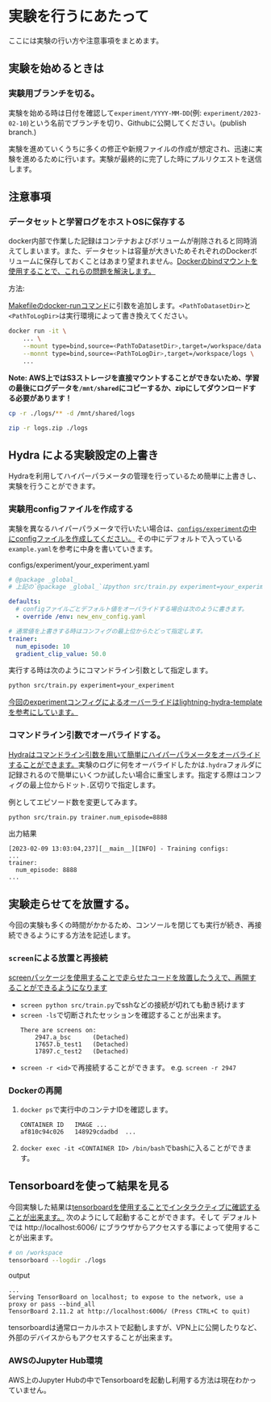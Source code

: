 # 実験を行うにあたって

ここには実験の行い方や注意事項をまとめます。

## 実験を始めるときは

### 実験用ブランチを切る。

実験を始める時は日付を確認して`experiment/YYYY-MM-DD`(例: `experiment/2023-02-10`)という名前でブランチを切り、Githubに公開してください。(publish branch.)

実験を進めていくうちに多くの修正や新規ファイルの作成が想定され、迅速に実験を進めるために行います。実験が最終的に完了した時にプルリクエストを送信します。

## 注意事項

### データセットと学習ログをホストOSに保存する

docker内部で作業した記録はコンテナおよびボリュームが削除されると同時消えてしまいます。また、データセットは容量が大きいためそれぞれのDockerボリュームに保存しておくことはあまり望まれません。[Dockerのbindマウントを使用することで、これらの問題を解決します。](https://matsuand.github.io/docs.docker.jp.onthefly/storage/bind-mounts/#start-a-container-with-a-bind-mount)

方法:

[Makefileのdocker-runコマンド](/Makefile)に引数を追加します。`<PathToDatasetDir>`と`<PathToLogDir>`は実行環境によって書き換えてください。

```sh
docker run -it \
    ... \
    --mount type=bind,source=<PathToDatasetDir>,target=/workspace/data \
    --monnt type=bind,source=<PathToLogDir>,target=/workspace/logs \
    ...
```

**Note: AWS上ではS3ストレージを直接マウントすることができないため、学習の最後にログデータを`/mnt/shared`にコピーするか、zipにしてダウンロードする必要があります！**

```sh
cp -r ./logs/** -d /mnt/shared/logs
```

```sh
zip -r logs.zip ./logs
```

## Hydra による実験設定の上書き

Hydraを利用してハイパーパラメータの管理を行っているため簡単に上書きし、実験を行うことができます。

### 実験用configファイルを作成する

実験を異なるハイパーパラメータで行いたい場合は、[`configs/experiment`の中にconfigファイルを作成してください。](/configs/experiment/example.yaml)
その中にデフォルトで入っている`example.yaml`を参考に中身を書いていきます。

configs/experiment/your_experiment.yaml

```yaml
# @package _global_
# 上記の`@package _global_`はpython src/train.py experiment=your_experimentと指定するために必要です。

defaults:
  # configファイルごとデフォルト値をオーバライドする場合は次のように書きます。
  - override /env: new_env_config.yaml

# 通常値を上書きする時はコンフィグの最上位からたどって指定します。
trainer:
  num_episode: 10
  gradient_clip_value: 50.0
```

実行する時は次のようにコマンドライン引数として指定します。

```sh
python src/train.py experiment=your_experiment
```

[今回のexperimentコンフィグによるオーバーライドはlightning-hydra-templateを参考にしています。](https://github.com/ashleve/lightning-hydra-template)

### コマンドライン引数でオーバライドする。

[Hydraはコマンドライン引数を用いて簡単にハイパーパラメータをオーバライドすることができます。](https://hydra.cc/docs/1.3/advanced/override_grammar/basic/)実験のログに何をオーバライドしたかは`.hydra`フォルダに記録されるので簡単にいくつか試したい場合に重宝します。指定する際はコンフィグの最上位からドット`.`区切りで指定します。

例としてエピソード数を変更してみます。

```sh
python src/train.py trainer.num_episode=8888
```

出力結果

```log
[2023-02-09 13:03:04,237][__main__][INFO] - Training configs:
...
trainer:
  num_episode: 8888
...
```

## 実験走らせてを放置する。

今回の実験も多くの時間がかかるため、コンソールを閉じても実行が続き、再接続できるようにする方法を記述します。

### `screen`による放置と再接続

[screenパッケージを使用することで走らせたコードを放置したうえで、再開することができるようになります](https://linuxjm.osdn.jp/html/GNU_screen/man1/screen.1.html)

- `screen python src/train.py`でsshなどの接続が切れても動き続けます
- `screen -ls`で切断されたセッションを確認することが出来ます。
  ```
  There are screens on:
      2947.a_bsc      (Detached)
      17657.b_test1   (Detached)
      17897.c_test2   (Detached)
  ```
- `screen -r <id>`で再接続することができます。 e.g. `screen -r 2947`

### Dockerの再開

1. `docker ps`で実行中のコンテナIDを確認します。
   ```
   CONTAINER ID   IMAGE ...
   af810c94c026   148929cdadbd  ...
   ```
2. `docker exec -it <CONTAINER ID> /bin/bash`でbashに入ることができます。

## Tensorboardを使って結果を見る

今回実験した結果は[tensorboardを使用することでインタラクティブに確認することが出来ます。](https://www.tensorflow.org/tensorboard?hl=ja)
次のようにして起動することができます。そして デフォルトでは http://localhost:6006/ にブラウザからアクセスする事によって使用することが出来ます。

```sh
# on /workspace
tensorboard --logdir ./logs
```

output

```
...
Serving TensorBoard on localhost; to expose to the network, use a proxy or pass --bind_all
TensorBoard 2.11.2 at http://localhost:6006/ (Press CTRL+C to quit)
```

tensorboardは通常ローカルホストで起動しますが、VPN上に公開したりなど、外部のデバイスからもアクセスすることが出来ます。

### AWSのJupyter Hub環境

AWS上のJupyter Hubの中でTensorboardを起動し利用する方法は現在わかっていません。

